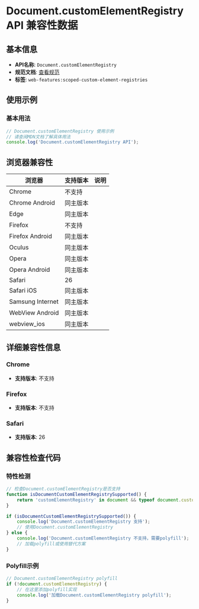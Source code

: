 # Document.customElementRegistry API 兼容性数据

## 基本信息

- **API名称**: `Document.customElementRegistry`
- **规范文档**: [查看规范](https://dom.spec.whatwg.org/#dom-documentorshadowroot-customelementregistry)
- **标签**: `web-features:scoped-custom-element-registries`

## 使用示例

### 基本用法

```javascript
// Document.customElementRegistry 使用示例
// 请查阅MDN文档了解具体用法
console.log('Document.customElementRegistry API');
```

## 浏览器兼容性

| 浏览器 | 支持版本 | 说明 |
|--------|----------|------|
| Chrome | 不支持 |  |
| Chrome Android | 同主版本 |  |
| Edge | 同主版本 |  |
| Firefox | 不支持 |  |
| Firefox Android | 同主版本 |  |
| Oculus | 同主版本 |  |
| Opera | 同主版本 |  |
| Opera Android | 同主版本 |  |
| Safari | 26 |  |
| Safari iOS | 同主版本 |  |
| Samsung Internet | 同主版本 |  |
| WebView Android | 同主版本 |  |
| webview_ios | 同主版本 |  |

## 详细兼容性信息

### Chrome

- **支持版本**: 不支持

### Firefox

- **支持版本**: 不支持

### Safari

- **支持版本**: 26

## 兼容性检查代码

### 特性检测

```javascript
// 检查Document.customElementRegistry是否支持
function isDocumentCustomElementRegistrySupported() {
    return 'customElementRegistry' in document && typeof document.customElementRegistry === 'function';
}

if (isDocumentCustomElementRegistrySupported()) {
    console.log('Document.customElementRegistry 支持');
    // 使用Document.customElementRegistry
} else {
    console.log('Document.customElementRegistry 不支持，需要polyfill');
    // 加载polyfill或使用替代方案
}
```

### Polyfill示例

```javascript
// Document.customElementRegistry polyfill
if (!document.customElementRegistry) {
    // 在这里添加polyfill实现
    console.log('加载Document.customElementRegistry polyfill');
}
```

